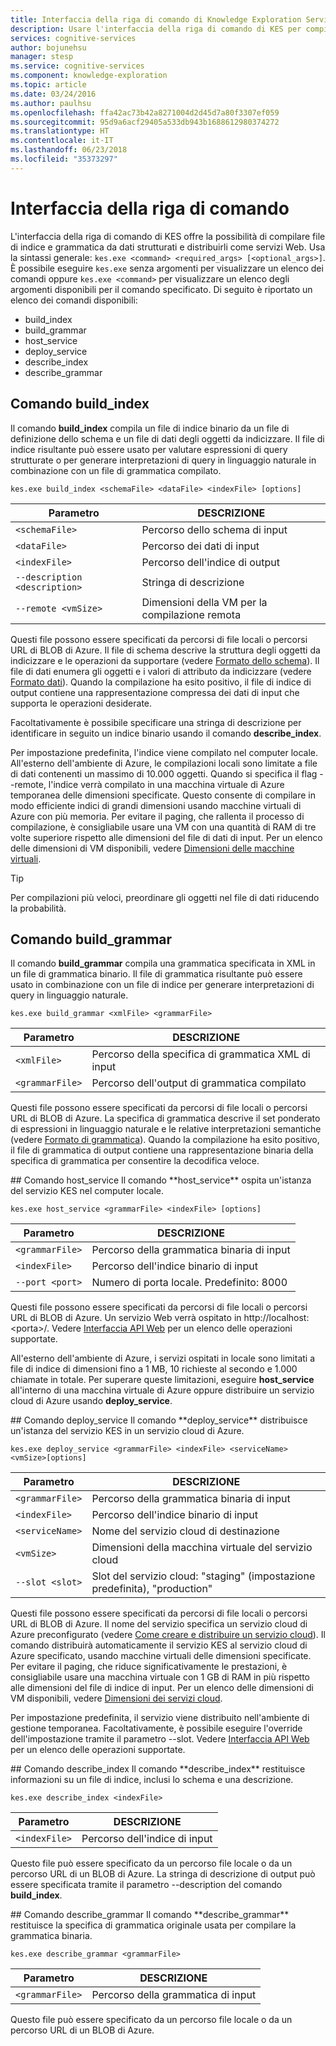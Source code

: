 ```yaml
---
title: Interfaccia della riga di comando di Knowledge Exploration Service | Microsoft Docs
description: Usare l'interfaccia della riga di comando di KES per compilare file di indice e grammatica da dati strutturati e quindi distribuirli come servizi Web in Servizi cognitivi Microsoft.
services: cognitive-services
author: bojunehsu
manager: stesp
ms.service: cognitive-services
ms.component: knowledge-exploration
ms.topic: article
ms.date: 03/24/2016
ms.author: paulhsu
ms.openlocfilehash: ffa42ac73b42a8271004d2d45d7a80f3307ef059
ms.sourcegitcommit: 95d9a6acf29405a533db943b1688612980374272
ms.translationtype: HT
ms.contentlocale: it-IT
ms.lasthandoff: 06/23/2018
ms.locfileid: "35373297"
---
```

# <a name="command-line-interface"></a>Interfaccia della riga di comando
L'interfaccia della riga di comando di KES offre la possibilità di compilare file di indice e grammatica da dati strutturati e distribuirli come servizi Web.  Usa la sintassi generale: `kes.exe <command> <required_args> [<optional_args>]`.  È possibile eseguire `kes.exe` senza argomenti per visualizzare un elenco dei comandi oppure `kes.exe <command>` per visualizzare un elenco degli argomenti disponibili per il comando specificato.  Di seguito è riportato un elenco dei comandi disponibili:
* build_index
* build_grammar
* host_service
* deploy_service
* describe_index
* describe_grammar

<a name="build_index-command"></a>
## <a name="buildindex-command"></a>Comando build_index
Il comando **build_index** compila un file di indice binario da un file di definizione dello schema e un file di dati degli oggetti da indicizzare.  Il file di indice risultante può essere usato per valutare espressioni di query strutturate o per generare interpretazioni di query in linguaggio naturale in combinazione con un file di grammatica compilato.

`kes.exe build_index <schemaFile> <dataFile> <indexFile> [options]`

| Parametro      | DESCRIZIONE               |
|----------------|---------------------------|
| `<schemaFile>` | Percorso dello schema di input |
| `<dataFile>`   | Percorso dei dati di input   |
| `<indexFile>`  | Percorso dell'indice di output |
| `--description <description>` | Stringa di descrizione |
| `--remote <vmSize>`           | Dimensioni della VM per la compilazione remota |

Questi file possono essere specificati da percorsi di file locali o percorsi URL di BLOB di Azure.  Il file di schema descrive la struttura degli oggetti da indicizzare e le operazioni da supportare (vedere [Formato dello schema](SchemaFormat.md)).  Il file di dati enumera gli oggetti e i valori di attributo da indicizzare (vedere [Formato dati](DataFormat.md)).  Quando la compilazione ha esito positivo, il file di indice di output contiene una rappresentazione compressa dei dati di input che supporta le operazioni desiderate.  

Facoltativamente è possibile specificare una stringa di descrizione per identificare in seguito un indice binario usando il comando **describe_index**.  

Per impostazione predefinita, l'indice viene compilato nel computer locale.  All'esterno dell'ambiente di Azure, le compilazioni locali sono limitate a file di dati contenenti un massimo di 10.000 oggetti.  Quando si specifica il flag --remote, l'indice verrà compilato in una macchina virtuale di Azure temporanea delle dimensioni specificate.  Questo consente di compilare in modo efficiente indici di grandi dimensioni usando macchine virtuali di Azure con più memoria.  Per evitare il paging, che rallenta il processo di compilazione, è consigliabile usare una VM con una quantità di RAM di tre volte superiore rispetto alle dimensioni del file di dati di input.  Per un elenco delle dimensioni di VM disponibili, vedere [Dimensioni delle macchine virtuali](../../../articles/virtual-machines/virtual-machines-windows-sizes.md).

> [!TIP] 
> Per compilazioni più veloci, preordinare gli oggetti nel file di dati riducendo la probabilità.

<a name="build_grammar-command"></a>
## <a name="buildgrammar-command"></a>Comando build_grammar
Il comando **build_grammar** compila una grammatica specificata in XML in un file di grammatica binario.  Il file di grammatica risultante può essere usato in combinazione con un file di indice per generare interpretazioni di query in linguaggio naturale.

`kes.exe build_grammar <xmlFile> <grammarFile>`

| Parametro       | DESCRIZIONE               |
|-----------------|---------------------------|
| `<xmlFile>`     | Percorso della specifica di grammatica XML di input |
| `<grammarFile>` | Percorso dell'output di grammatica compilato         |

Questi file possono essere specificati da percorsi di file locali o percorsi URL di BLOB di Azure.  La specifica di grammatica descrive il set ponderato di espressioni in linguaggio naturale e le relative interpretazioni semantiche (vedere [Formato di grammatica](GrammarFormat.md)).  Quando la compilazione ha esito positivo, il file di grammatica di output contiene una rappresentazione binaria della specifica di grammatica per consentire la decodifica veloce.

<a name="host_service-command"/>
## <a name="hostservice-command"></a>Comando host_service
Il comando **host_service** ospita un'istanza del servizio KES nel computer locale.

`kes.exe host_service <grammarFile> <indexFile> [options]`

| Parametro       | DESCRIZIONE                |
|-----------------|----------------------------|
| `<grammarFile>` | Percorso della grammatica binaria di input         |
| `<indexFile>`   | Percorso dell'indice binario di input           |
| `--port <port>` | Numero di porta locale.  Predefinito: 8000 |

Questi file possono essere specificati da percorsi di file locali o percorsi URL di BLOB di Azure.  Un servizio Web verrà ospitato in http://localhost:&lt;porta&gt;/.  Vedere [Interfaccia API Web](WebAPI.md) per un elenco delle operazioni supportate.

All'esterno dell'ambiente di Azure, i servizi ospitati in locale sono limitati a file di indice di dimensioni fino a 1 MB, 10 richieste al secondo e 1.000 chiamate in totale.  Per superare queste limitazioni, eseguire **host_service** all'interno di una macchina virtuale di Azure oppure distribuire un servizio cloud di Azure usando **deploy_service**.

<a name="deploy_service-command"/>
## <a name="deployservice-command"></a>Comando deploy_service
Il comando **deploy_service** distribuisce un'istanza del servizio KES in un servizio cloud di Azure.

`kes.exe deploy_service <grammarFile> <indexFile> <serviceName> <vmSize>[options]`

| Parametro       | DESCRIZIONE                  |
|-----------------|------------------------------|
| `<grammarFile>` | Percorso della grammatica binaria di input           |
| `<indexFile>`   | Percorso dell'indice binario di input             |
| `<serviceName>` | Nome del servizio cloud di destinazione |
| `<vmSize>`      | Dimensioni della macchina virtuale del servizio cloud     |
| `--slot <slot>` | Slot del servizio cloud: "staging" (impostazione predefinita), "production" |

Questi file possono essere specificati da percorsi di file locali o percorsi URL di BLOB di Azure.  Il nome del servizio specifica un servizio cloud di Azure preconfigurato (vedere [Come creare e distribuire un servizio cloud](../../../articles/cloud-services/cloud-services-how-to-create-deploy-portal.md)).  Il comando distribuirà automaticamente il servizio KES al servizio cloud di Azure specificato, usando macchine virtuali delle dimensioni specificate.  Per evitare il paging, che riduce significativamente le prestazioni, è consigliabile usare una macchina virtuale con 1 GB di RAM in più rispetto alle dimensioni del file di indice di input.  Per un elenco delle dimensioni di VM disponibili, vedere [Dimensioni dei servizi cloud](../../../articles/cloud-services/cloud-services-sizes-specs.md).

Per impostazione predefinita, il servizio viene distribuito nell'ambiente di gestione temporanea. Facoltativamente, è possibile eseguire l'override dell'impostazione tramite il parametro --slot.  Vedere [Interfaccia API Web](WebAPI.md) per un elenco delle operazioni supportate.

<a name="describe_index-command"/>
## <a name="describeindex-command"></a>Comando describe_index
Il comando **describe_index** restituisce informazioni su un file di indice, inclusi lo schema e una descrizione.

`kes.exe describe_index <indexFile>`

| Parametro     | DESCRIZIONE      |
|---------------|------------------|
| `<indexFile>` | Percorso dell'indice di input |

Questo file può essere specificato da un percorso file locale o da un percorso URL di un BLOB di Azure.  La stringa di descrizione di output può essere specificata tramite il parametro --description del comando **build_index**.

<a name="describe_grammar-command"/>
## <a name="describegrammar-command"></a>Comando describe_grammar
Il comando **describe_grammar** restituisce la specifica di grammatica originale usata per compilare la grammatica binaria.

`kes.exe describe_grammar <grammarFile>`

| Parametro       | DESCRIZIONE      |
|-----------------|------------------|
| `<grammarFile>` | Percorso della grammatica di input |

Questo file può essere specificato da un percorso file locale o da un percorso URL di un BLOB di Azure.

